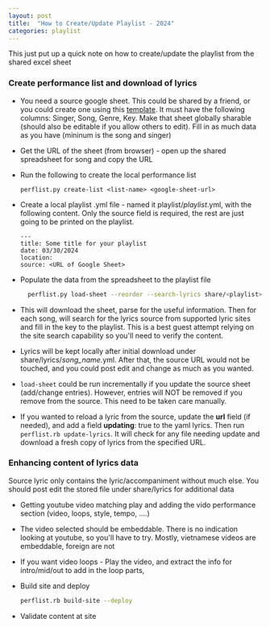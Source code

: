 ```yaml
---
layout: post
title:  "How to Create/Update Playlist - 2024"
categories: playlist
---
```

This just put up a quick note on how to create/update the playlist from the shared excel sheet

### Create performance list and download of lyrics

* You need a source google sheet. This could be shared by a friend, or you
  could create one using this
  [template](https://docs.google.com/spreadsheets/d/119yKYdejJG2rrk3LOxUufepnzM80_PtLTHQm3VUm94M).
  It must have the following columns: Singer, Song, Genre, Key.  Make that
  sheet globally sharable (should also be editable if you allow others
  to edit).  Fill in as much data as you have (mininum is the song and singer)

* Get the URL of the sheet (from browser) - open up the shared spreadsheet
  for song and copy the URL

* Run the following to create the local performance list

   ```plaintext
   perflist.py create-list <list-name> <google-sheet-url>
   ```

* Create a local playlist .yml file - named it playlist/_playlist_.yml, with
  the following content. Only the source field is required, the rest are
  just going to be printed on the playlist.

   ```plaintext
   ---
   title: Some title for your playlist
   date: 03/30/2024
   location: 
   source: <URL of Google Sheet>
   ```

* Populate the data from the spreadsheet to the playlist file

  ```bash
    perflist.py load-sheet --reorder --search-lyrics share/<playlist>.yml
    ```

* This will download the sheet, parse for the useful information. Then for
  each song, will search for the lyrics source from supported lyric sites
  and fill in the key to the playlist. This is a best guest attempt relying
  on the site search capability so you'll need to verify the content.

* Lyrics will be kept locally after initial download under share/lyrics/_song_name_.yml.
  After that, the source URL would not be touched, and you could post edit
  and change as much as you wanted.

* ```load-sheet``` could be run incrementally if you update the source sheet (add/change entries).
  However, entries will NOT be removed if you remove from the source. This need
  to be taken care manually.

* If you wanted to reload a lyric from the source, update the **url** field
  (if needed), and add a field **updating**: true to the yaml lyrics. Then
  run ```perflist.rb update-lyrics```. It will check for any file needing
  update and download a fresh copy of lyrics from the specified URL.

### Enhancing content of lyrics data

Source lyric only contains the lyric/accompaniment without much else.
You should post edit the stored file under share/lyrics for additional data

* Getting youtube video matching play and adding the vido performance section (video, loops, style, tempo, ....)

* The video selected should be embeddable. There is no indication looking at
  youtube, so you'll have to try. Mostly, vietnamese videos are embeddable,
  foreign are not

* If you want video loops - Play the video, and extract the info for intro/mid/out to add in the loop parts,

* Build site and deploy

  ```bash
  perflist.rb build-site --deploy

* Validate content at site

>
